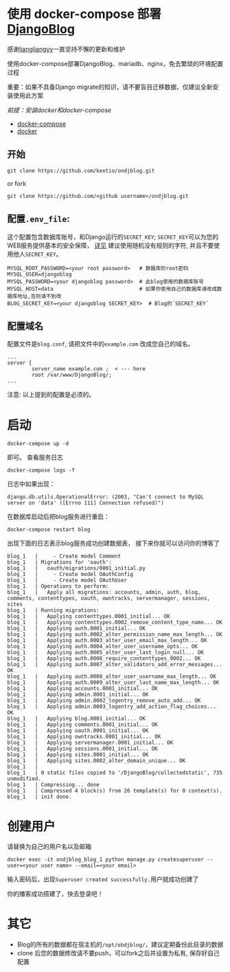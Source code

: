 # 使用 docker-compose 部署 [DjangoBlog](https://github.com/liangliangyy/DjangoBlog)
感谢[liangliangyy](https://github.com/liangliangyy)一直坚持不懈的更新和维护

使用docker-compose部署DjangoBlog、mariadb、nginx，免去繁琐的环境配置过程

重要：如果不具备Django migrate的知识，请不要盲目迁移数据，仅建议全新安装使用此方案

*前提：安装docker和docker-compose*
- [docker-compose](https://docs.docker.com/compose/install/)
- [docker](https://docs.docker.com/install/)

## 开始

```text
git clone https://github.com/kentio/ondjblog.git
```
or fork
```text
git clone https://github.com/<github username>/ondjblog.git
```


## 配置`.env_file`:
这个配置包含数据库账号，和Django运行的`SECRET_KEY`; `SECRET_KEY`可以为您的WEB服务提供基本的安全保障， [详见](https://docs.djangoproject.com/en/2.2/ref/settings/#std:setting-SECRET_KEY)
建议使用随机没有规则的字符, 并且不要使用他人`SECRET_KEY`。

```text
MYSQL_ROOT_PASSWORD=<your root password>   # 数据库的root密码
MYSQL_USER=djangoblog
MYSQL_PASSWORD=<your djangoblog password>  # 此blog使用的数据库账号
MYSQL_HOST=data							   # 如果你使用自己的数据库请改成数据库地址,否则请不到改
BLOG_SECRET_KEY=<your djangoblog SECRET_KEY>  # Blog的`SECRET_KEY`
```

## 配置域名
配置文件是`blog.conf`, 请把文件中的`example.com` 改成您自己的域名。

```text
...
server {
        server_name example.com ;  < --- here
        root /var/www/DjangoBlog/;
...
```

注意: 以上提到的配置是必须的。

# 启动
```text
docker-compose up -d
```
即可。
查看服务日志
```text
docker-compose logs -f 
```
日志中如果出现：
```text
django.db.utils.OperationalError: (2003, "Can't connect to MySQL server on 'data' ([Errno 111] Connection refused)")
```
在数据库启动后把blog服务进行重启：
```text
docker-compose restart blog
```
出现下面的日志表示blog服务成功创建数据表， 接下来你就可以访问你的博客了
```text
blog_1   |     - Create model Comment
blog_1   | Migrations for 'oauth':
blog_1   |   oauth/migrations/0001_initial.py
blog_1   |     - Create model OAuthConfig
blog_1   |     - Create model OAuthUser
blog_1   | Operations to perform:
blog_1   |   Apply all migrations: accounts, admin, auth, blog, comments, contenttypes, oauth, owntracks, servermanager, sessions, sites
blog_1   | Running migrations:
blog_1   |   Applying contenttypes.0001_initial... OK
blog_1   |   Applying contenttypes.0002_remove_content_type_name... OK
blog_1   |   Applying auth.0001_initial... OK
blog_1   |   Applying auth.0002_alter_permission_name_max_length... OK
blog_1   |   Applying auth.0003_alter_user_email_max_length... OK
blog_1   |   Applying auth.0004_alter_user_username_opts... OK
blog_1   |   Applying auth.0005_alter_user_last_login_null... OK
blog_1   |   Applying auth.0006_require_contenttypes_0002... OK
blog_1   |   Applying auth.0007_alter_validators_add_error_messages... OK
blog_1   |   Applying auth.0008_alter_user_username_max_length... OK
blog_1   |   Applying auth.0009_alter_user_last_name_max_length... OK
blog_1   |   Applying accounts.0001_initial... OK
blog_1   |   Applying admin.0001_initial... OK
blog_1   |   Applying admin.0002_logentry_remove_auto_add... OK
blog_1   |   Applying admin.0003_logentry_add_action_flag_choices... OK
blog_1   |   Applying blog.0001_initial... OK
blog_1   |   Applying comments.0001_initial... OK
blog_1   |   Applying oauth.0001_initial... OK
blog_1   |   Applying owntracks.0001_initial... OK
blog_1   |   Applying servermanager.0001_initial... OK
blog_1   |   Applying sessions.0001_initial... OK
blog_1   |   Applying sites.0001_initial... OK
blog_1   |   Applying sites.0002_alter_domain_unique... OK
blog_1   | 
blog_1   | 0 static files copied to '/DjangoBlog/collectedstatic', 735 unmodified.
blog_1   | Compressing... done
blog_1   | Compressed 4 block(s) from 26 template(s) for 0 context(s).
blog_1   | init done.
```

# 创建用户
请替换为自己的用户名以及邮箱
```text
docker exec -it ondjblog_blog_1 python manage.py createsuperuser --user=<your user name> --email=<your email>
```
输入密码后，出现`Superuser created successfully.`用户就成功创建了

你的播客成功搭建了，快去登录吧！

# 其它
- Blog的所有的数据都在宿主机的`/opt/obdjblog/`，建议定期备份此目录的数据
- clone 后您的数据修改请不要push，可以fork之后并设置为私有, 保存好自己配置